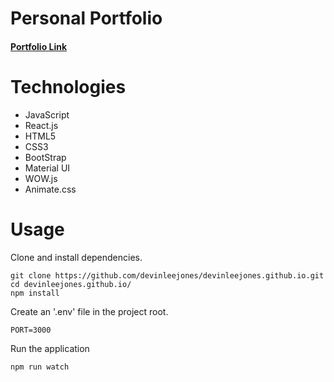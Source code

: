 # Personal Portfolio

#### [Portfolio Link](https://devinleejones.github.io)

# Technologies
- JavaScript
- React.js
- HTML5
- CSS3
- BootStrap
- Material UI
- WOW.js
- Animate.css

# Usage
Clone and install dependencies.
```
git clone https://github.com/devinleejones/devinleejones.github.io.git
cd devinleejones.github.io/
npm install
```
Create an '.env' file in the project root.
```
PORT=3000
```
Run the application
```
npm run watch
```
